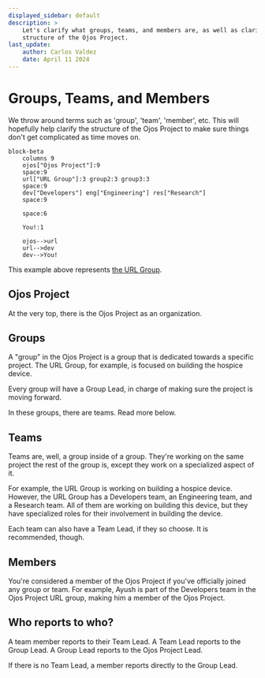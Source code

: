 ```yaml
---
displayed_sidebar: default
description: >
    Let's clarify what groups, teams, and members are, as well as clarify the
    structure of the Ojos Project.
last_update:
    author: Carlos Valdez
    date: April 11 2024
---
```

# Groups, Teams, and Members

We throw around terms such as 'group', 'team', 'member', etc. This will
hopefully help clarify the structure of the Ojos Project to make sure things
don't get complicated as time moves on.

```mermaid
block-beta
    columns 9
    ojos["Ojos Project"]:9
    space:9
    url["URL Group"]:3 group2:3 group3:3
    space:9
    dev["Developers"] eng["Engineering"] res["Research"]
    space:9

    space:6

    You!:1

    ojos-->url
    url-->dev
    dev-->You!
```

This example above represents [the URL Group](/url/).

## Ojos Project

At the very top, there is the Ojos Project as an organization.

## Groups

A "group" in the Ojos Project is a group that is dedicated towards a specific
project. The URL Group, for example, is focused on building the hospice device.

Every group will have a Group Lead, in charge of making sure the project is
moving forward.

In these groups, there are teams. Read more below.

## Teams

Teams are, well, a group inside of a group. They're working on the same project
the rest of the group is, except they work on a specialized aspect of it.

For example, the URL Group is working on building a hospice device. However,
the URL Group has a Developers team, an Engineering team, and a Research team.
All of them are working on building this device, but they have specialized roles
for their involvement in building the device.

Each team can also have a Team Lead, if they so choose. It is recommended,
though.

## Members

You're considered a member of the Ojos Project if you've officially joined any
group or team. For example, Ayush is part of the Developers team in the Ojos
Project URL group, making him a member of the Ojos Project.

## Who reports to who?

A team member reports to their Team Lead. A Team Lead reports to the Group Lead.
A Group Lead reports to the Ojos Project Lead.

If there is no Team Lead, a member reports directly to the Group Lead.
